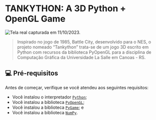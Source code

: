 # TANKYTHON: A 3D Python + OpenGL Game

![Tela real capturada em 11/10/2023.](https://i.imgur.com/yT016sS.png)

> Inspirado no jogo de 1985, Battle City, desenvolvido para o NES, o projeto nomeado “Tankython” trata-se de um jogo 3D escrito em Python com recursos da biblioteca PyOpenGL para a disciplina de Computação Gráfica da Universidade La Salle em Canoas - RS.

## 💻 Pré-requisitos

Antes de começar, verifique se você atendeu aos seguintes requisitos:
* Você instalou o interpretador [`Python`](https://www.python.org/);
* Você instalou a biblioteca [`PyOpenGL`](https://pypi.org/project/PyOpenGL/);
* Você instalou a biblioteca [`PyGame`](https://www.pygame.org/); e
* Você instalou a biblioteca [`NumPy`](https://pypi.org/project/numpy/).
